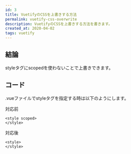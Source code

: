 ```yaml
---
id: 3
title: VuetifyのCSSを上書きする方法
permalink: vuetify-css-overwrite
description: VuetifyのCSSを上書きする方法を書きます。
created_at: 2020-04-02
tags: vuetify
---
```


## 結論
styleタグにscopedを使わないことで上書きできます。

## コード

.vueファイルでstyleタグを指定する時は以下のようにします。

対応前

```
<style scoped>
</style>
```

対応後
```
<style>
</style>
```
